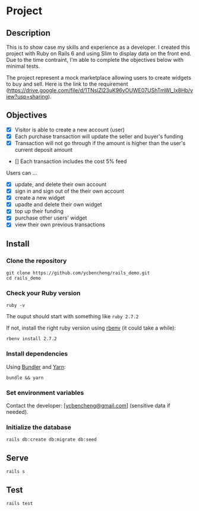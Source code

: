 # Project

## Description

This is to show case my skills and experience as a developer. I created this project with Ruby on Rails 6 and using Slim to display data on the front end. Due to the time contraint, I'm able to complete the objectives below with minimal tests.

The project represent a mock marketplace allowing users to create widgets to buy and sell. Here is the link to the requirement (https://drive.google.com/file/d/1TNslZl23uK96vOUWE07UShTmWI_Ix8Hb/view?usp=sharing).

## Objectives

- [x] Visitor is able to create a new account (user)
- [x] Each purchase transaction will update the seller and buyer's funding
- [x] Transaction will not go through if the amount is higher than the user's current deposit amount
- [] Each transaction includes the cost 5% feed

Users can ...

- [x] update, and delete their own account
- [x] sign in and sign out of the their own account
- [x] create a new widget
- [x] upadte and delete their own widget
- [x] top up their funding
- [x] purchase other users' widget
- [x] view their own previous transactions

## Install

### Clone the repository

```shell
git clone https://github.com/ycbencheng/rails_demo.git
cd rails_demo
```

### Check your Ruby version

```shell
ruby -v
```

The ouput should start with something like `ruby 2.7.2`

If not, install the right ruby version using [rbenv](https://github.com/rbenv/rbenv) (it could take a while):

```shell
rbenv install 2.7.2
```

### Install dependencies

Using [Bundler](https://github.com/bundler/bundler) and [Yarn](https://github.com/yarnpkg/yarn):

```shell
bundle && yarn
```

### Set environment variables

Contact the developer: [ycbencheng@gmail.com] (sensitive data if needed).

### Initialize the database

```shell
rails db:create db:migrate db:seed
```

## Serve

```shell
rails s
```

## Test

```shell
rails test
```

